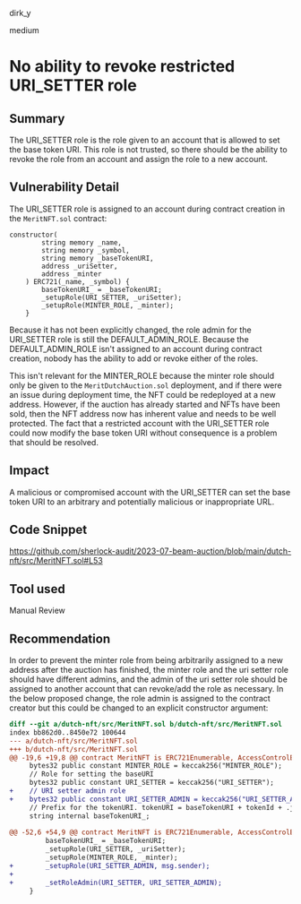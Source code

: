 dirk_y

medium

# No ability to revoke restricted URI_SETTER role

## Summary
The URI_SETTER role is the role given to an account that is allowed to set the base token URI. This role is not trusted, so there should be the ability to revoke the role from an account and assign the role to a new account.

## Vulnerability Detail
The URI_SETTER role is assigned to an account during contract creation in the `MeritNFT.sol` contract:

```solidity
constructor(
        string memory _name,
        string memory _symbol,
        string memory _baseTokenURI,
        address _uriSetter,
        address _minter
    ) ERC721(_name, _symbol) {
        baseTokenURI_ = _baseTokenURI;
        _setupRole(URI_SETTER, _uriSetter);
        _setupRole(MINTER_ROLE, _minter);
    }
```

Because it has not been explicitly changed, the role admin for the URI_SETTER role is still the DEFAULT_ADMIN_ROLE. Because the DEFAULT_ADMIN_ROLE isn't assigned to an account during contract creation, nobody has the ability to add or revoke either of the roles.

This isn't relevant for the MINTER_ROLE because the minter role should only be given to the `MeritDutchAuction.sol` deployment, and if there were an issue during deployment time, the NFT could be redeployed at a new address. However, if the auction has already started and NFTs have been sold, then the NFT address now has inherent value and needs to be well protected. The fact that a restricted account with the URI_SETTER role could now modify the base token URI without consequence is a problem that should be resolved.

## Impact
A malicious or compromised account with the URI_SETTER can set the base token URI to an arbitrary and potentially malicious or inappropriate URL.

## Code Snippet
https://github.com/sherlock-audit/2023-07-beam-auction/blob/main/dutch-nft/src/MeritNFT.sol#L53

## Tool used
Manual Review

## Recommendation
In order to prevent the minter role from being arbitrarily assigned to a new address after the auction has finished, the minter role and the uri setter role should have different admins, and the admin of the uri setter role should be assigned to another account that can revoke/add the role as necessary. In the below proposed change, the role admin is assigned to the contract creator but this could be changed to an explicit constructor argument:

```diff
diff --git a/dutch-nft/src/MeritNFT.sol b/dutch-nft/src/MeritNFT.sol
index bb862d0..8450e72 100644
--- a/dutch-nft/src/MeritNFT.sol
+++ b/dutch-nft/src/MeritNFT.sol
@@ -19,6 +19,8 @@ contract MeritNFT is ERC721Enumerable, AccessControlEnumerable {
     bytes32 public constant MINTER_ROLE = keccak256("MINTER_ROLE");
     // Role for setting the baseURI
     bytes32 public constant URI_SETTER = keccak256("URI_SETTER");
+    // URI setter admin role
+    bytes32 public constant URI_SETTER_ADMIN = keccak256("URI_SETTER_ADMIN");
     // Prefix for the tokenURI. tokenURI = baseTokenURI + tokenId + .json
     string internal baseTokenURI_;
 
@@ -52,6 +54,9 @@ contract MeritNFT is ERC721Enumerable, AccessControlEnumerable {
         baseTokenURI_ = _baseTokenURI;
         _setupRole(URI_SETTER, _uriSetter);
         _setupRole(MINTER_ROLE, _minter);
+        _setupRole(URI_SETTER_ADMIN, msg.sender);
+
+        _setRoleAdmin(URI_SETTER, URI_SETTER_ADMIN);
     }
 
```

